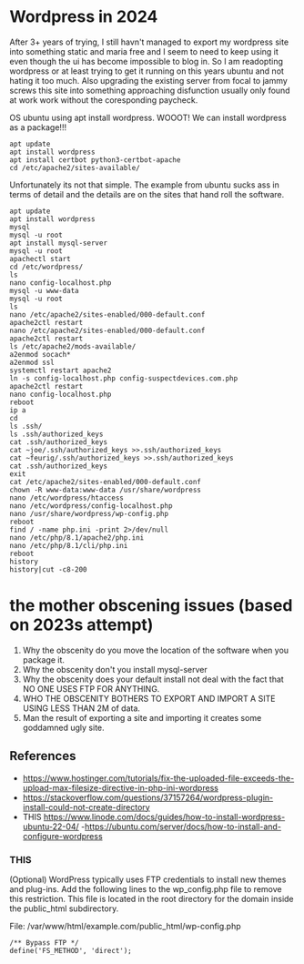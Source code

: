 # Wordpress in 2024
After 3+ years of trying, I still havn't managed to export my wordpress site into something static and maria free and I seem to need to keep using it even though the ui has become impossible to blog in. So I am readopting wordpress or at least trying to get it running on this years ubuntu and not hating it too much. Also upgrading the existing server from focal to jammy screws this site into something approaching disfunction usually only found at work work without the coresponding paycheck.

OS ubuntu using apt install wordpress.
WOOOT! We can install wordpress as a package!!!

```
apt update
apt install wordpress
apt install certbot python3-certbot-apache
cd /etc/apache2/sites-available/
```
Unfortunately its not that simple. The example from ubuntu sucks ass in terms of detail and the details are on the sites that hand roll the software.

```
apt update
apt install wordpress
mysql
mysql -u root
apt install mysql-server
mysql -u root
apachectl start
cd /etc/wordpress/
ls
nano config-localhost.php
mysql -u www-data
mysql -u root
ls
nano /etc/apache2/sites-enabled/000-default.conf
apache2ctl restart
nano /etc/apache2/sites-enabled/000-default.conf
apache2ctl restart
ls /etc/apache2/mods-available/
a2enmod socach*
a2enmod ssl
systemctl restart apache2
ln -s config-localhost.php config-suspectdevices.com.php
apache2ctl restart
nano config-localhost.php
reboot
ip a
cd
ls .ssh/
ls .ssh/authorized_keys
cat .ssh/authorized_keys
cat ~joe/.ssh/authorized_keys >>.ssh/authorized_keys
cat ~feurig/.ssh/authorized_keys >>.ssh/authorized_keys
cat .ssh/authorized_keys
exit
cat /etc/apache2/sites-enabled/000-default.conf
chown -R www-data:www-data /usr/share/wordpress
nano /etc/wordpress/htaccess
nano /etc/wordpress/config-localhost.php
nano /usr/share/wordpress/wp-config.php
reboot
find / -name php.ini -print 2>/dev/null
nano /etc/php/8.1/apache2/php.ini
nano /etc/php/8.1/cli/php.ini
reboot
history
history|cut -c8-200
```

# the mother obscening issues (based on 2023s attempt)
1. Why the obscenity do you move the location of the software when you package it.
2. Why the obscenity don't you install mysql-server
3. Why the obscenity does your default install not deal with the fact that NO ONE USES FTP FOR ANYTHING.
4. WHO THE OBSCENITY BOTHERS TO EXPORT AND IMPORT A SITE USING LESS THAN 2M of data.
5. Man the result of exporting a site and importing it creates some goddamned ugly site.

## References

- https://www.hostinger.com/tutorials/fix-the-uploaded-file-exceeds-the-upload-max-filesize-directive-in-php-ini-wordpress
- https://stackoverflow.com/questions/37157264/wordpress-plugin-install-could-not-create-directory
- THIS https://www.linode.com/docs/guides/how-to-install-wordpress-ubuntu-22-04/
-https://ubuntu.com/server/docs/how-to-install-and-configure-wordpress

### THIS
(Optional) WordPress typically uses FTP credentials to install new themes and plug-ins. Add the following lines to the wp_config.php file to remove this restriction. This file is located in the root directory for the domain inside the public_html subdirectory.

File: /var/www/html/example.com/public_html/wp-config.php
```
/** Bypass FTP */
define('FS_METHOD', 'direct');
```